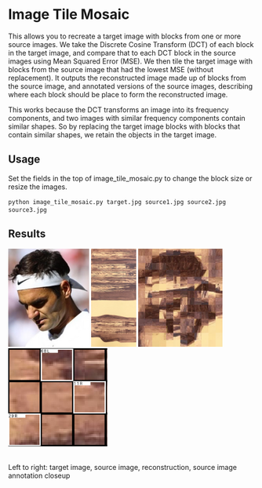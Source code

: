 
# Image Tile Mosaic

This allows you to recreate a target image with blocks from one or more source images. We take the Discrete Cosine Transform (DCT) of each block in the target image, and compare that to each DCT block in the source images using Mean Squared Error (MSE). We then tile the target image with blocks from the source image that had the lowest MSE (without replacement). It outputs the reconstructed image made up of blocks from the source image, and annotated versions of the source images, describing where each block should be place to form the reconstructed image. 

This works because the DCT transforms an image into its frequency components, and two images with similar frequency components contain similar shapes. So by replacing the target image blocks with blocks that contain similar shapes, we retain the objects in the target image. 

## Usage

Set the fields in the top of image_tile_mosaic.py to change the block size or resize the images. 

```
python image_tile_mosaic.py target.jpg source1.jpg source2.jpg source3.jpg
```

## Results

<div float="left">
    <img src="./assets/target.jpg" alt="target" height="200">
    <img src="./assets/source.jpg" alt="source" height="200">
    <img src="./assets/reconstruction.png" alt="reconstruction" height="200">
    <img src="./assets/source_annotated_closeup.png" alt="source_annotated" height="200">
</div>
<br>

Left to right:
target image, source image, reconstruction, source image annotation closeup
